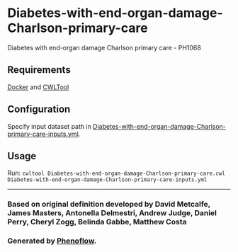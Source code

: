 # Diabetes-with-end-organ-damage-Charlson-primary-care

Diabetes with end-organ damage Charlson primary care - PH1068

## Requirements

[Docker](https://docs.docker.com/install/) and [CWLTool](https://github.com/common-workflow-language/cwltool#install)

## Configuration

Specify input dataset path in [Diabetes-with-end-organ-damage-Charlson-primary-care-inputs.yml](Diabetes-with-end-organ-damage-Charlson-primary-care-inputs.yml).

## Usage

Run: `cwltool Diabetes-with-end-organ-damage-Charlson-primary-care.cwl Diabetes-with-end-organ-damage-Charlson-primary-care-inputs.yml`

***

### Based on original definition developed by David Metcalfe, James Masters, Antonella Delmestri, Andrew Judge, Daniel Perry, Cheryl Zogg, Belinda Gabbe, Matthew Costa
### Generated by [Phenoflow](https://kclhi.org/phenoflow).
